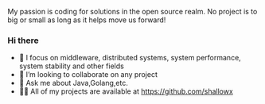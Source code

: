 My passion is coding for solutions in the open source realm. No project is to big or small as long as it helps move us forward!
### Hi there  

- 🔭 I focus on middleware, distributed systems, system performance, system stability and other fields
- 👯  I’m looking to collaborate on any project
- 💬 Ask me about Java,Golang,etc.
- 👨‍💻 All of my projects are available at https://github.com/shallowx
